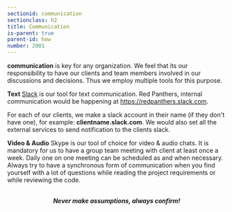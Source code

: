```yaml
---
sectionid: communication
sectionclass: h2
title: Communication
is-parent: true
parent-id: how
number: 2001
---
```


**communication** is key for any organization. We feel that its our responsibility to have our clients and team members involved in our discussions and decisions. Thus we employ multiple tools for this purpose.

 
 **Text**
 [Slack](slack.com) is our tool for text communication. Red Panthers, internal communication would be happening at https://redpanthers.slack.com. 

For each of our clients, we make a slack account in their name (if they don't have one), for example: **clientname.slack.com**. We would also set all the external services to send notification to the clients slack.

**Video & Audio**
Skype is our tool of choice for video & audio chats. It is mandatory for us to have a group team meeting with client at least once a week. Daily one on one meeting can be scheduled as and when necessary. Always try to have a synchronous form of communication when you find yourself with a lot of questions while reading the project requirements or while reviewing the code.



<br>
<center><b><i>Never make assumptions, always confirm! </i> </b></center>
